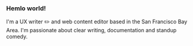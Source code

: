 ### Hemlo world! 

<!--
**cherylcline/cherylcline** is a ✨ _special_ ✨ repository because its `README.md` (this file) appears on your GitHub profile.
-->

I'm a UX writer ✏️ and web content editor based in the San Francisco Bay Area. I'm passionate about clear writing, documentation and standup comedy.


